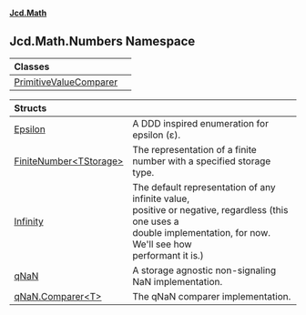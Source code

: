 #### [Jcd.Math](index.md 'index')

## Jcd.Math.Numbers Namespace

| Classes | |
| :--- | :--- |
| [PrimitiveValueComparer](Jcd.Math.Numbers.PrimitiveValueComparer.md 'Jcd.Math.Numbers.PrimitiveValueComparer') | |

| Structs | |
| :--- | :--- |
| [Epsilon](Jcd.Math.Numbers.Epsilon.md 'Jcd.Math.Numbers.Epsilon') | A DDD inspired enumeration for epsilon (ε). |
| [FiniteNumber&lt;TStorage&gt;](Jcd.Math.Numbers.FiniteNumber_TStorage_.md 'Jcd.Math.Numbers.FiniteNumber<TStorage>') | The representation of a finite number with a specified storage type. |
| [Infinity](Jcd.Math.Numbers.Infinity.md 'Jcd.Math.Numbers.Infinity') | The default representation of any infinite value,<br/>positive or negative, regardless (this one uses a<br/>double implementation, for now. We'll see how<br/>performant it is.) |
| [qNaN](Jcd.Math.Numbers.qNaN.md 'Jcd.Math.Numbers.qNaN') | A storage agnostic non-signaling NaN implementation. |
| [qNaN.Comparer&lt;T&gt;](Jcd.Math.Numbers.qNaN.Comparer_T_.md 'Jcd.Math.Numbers.qNaN.Comparer<T>') | The qNaN comparer implementation. |

